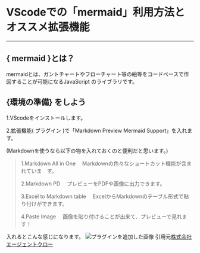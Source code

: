 # VScodeでの「mermaid」利用方法とオススメ拡張機能
***

## { mermaid }とは？
mermaidとは、ガントチャートやフローチャート等の絵等をコードベースで作図することが可能になるJavaScript
のライブラリです。


## {環境の準備} をしよう
1.VScodeをインストールします。

2.拡張機能( プラグイン )で「Markdown Preview Mermaid Support」を入れます。

(Markdownを使うなら以下の物を入れておくのと便利だと思います。)

>1.Markdown All in One
  　Markdownの色々なショートカット機能が含まれていま　す。
>
>2.Markdown PD
　プレビューをPDFや画像に出力できます。
>
>3.Excel to Markdown table
　ExcelからMarkdownのテーブル形式で貼り付けができます。  
>
>4.Paste Image
　画像を貼り付けることが出来て、プレビューで見れます！


入れるとこんな感じになります。
![プラグインを追加した画像](image/../../image/mermaid_01.jpg)
引用元[株式会社エージェントクロー](https://www.agent-grow.com/self20percent/2020/03/05/%E4%BD%BF%E3%81%A3%E3%81%A6%E3%81%BF%E3%82%88%E3%81%86%EF%BC%81vscodemermaid/)






  